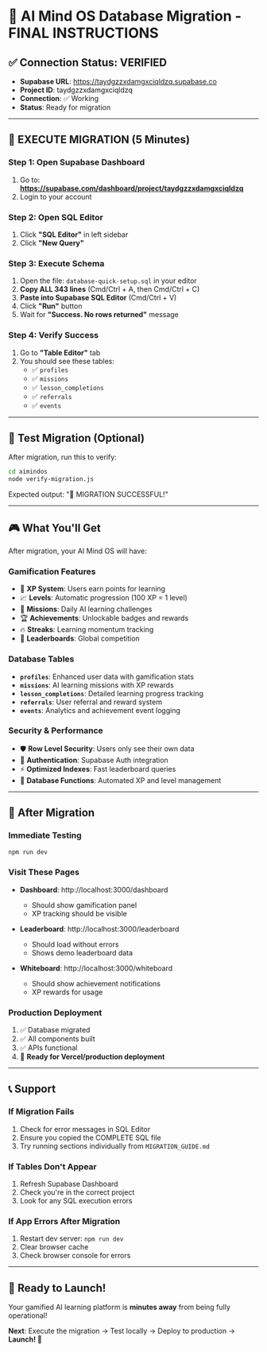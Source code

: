 # 🎯 AI Mind OS Database Migration - FINAL INSTRUCTIONS

## ✅ Connection Status: VERIFIED
- **Supabase URL**: https://taydgzzxdamgxciqldzq.supabase.co
- **Project ID**: taydgzzxdamgxciqldzq
- **Connection**: ✅ Working
- **Status**: Ready for migration

---

## 🚀 EXECUTE MIGRATION (5 Minutes)

### Step 1: Open Supabase Dashboard
1. Go to: **https://supabase.com/dashboard/project/taydgzzxdamgxciqldzq**
2. Login to your account

### Step 2: Open SQL Editor
1. Click **"SQL Editor"** in left sidebar
2. Click **"New Query"**

### Step 3: Execute Schema
1. Open the file: `database-quick-setup.sql` in your editor
2. **Copy ALL 343 lines** (Cmd/Ctrl + A, then Cmd/Ctrl + C)
3. **Paste into Supabase SQL Editor** (Cmd/Ctrl + V)
4. Click **"Run"** button
5. Wait for **"Success. No rows returned"** message

### Step 4: Verify Success
1. Go to **"Table Editor"** tab
2. You should see these tables:
   - ✅ `profiles`
   - ✅ `missions`
   - ✅ `lesson_completions`
   - ✅ `referrals`
   - ✅ `events`

---

## 🧪 Test Migration (Optional)

After migration, run this to verify:
```bash
cd aimindos
node verify-migration.js
```

Expected output: "🎉 MIGRATION SUCCESSFUL!"

---

## 🎮 What You'll Get

After migration, your AI Mind OS will have:

### **Gamification Features**
- 🎯 **XP System**: Users earn points for learning
- 📈 **Levels**: Automatic progression (100 XP = 1 level)
- 🎯 **Missions**: Daily AI learning challenges
- 🏆 **Achievements**: Unlockable badges and rewards
- 🔥 **Streaks**: Learning momentum tracking
- 👑 **Leaderboards**: Global competition

### **Database Tables**
- **`profiles`**: Enhanced user data with gamification stats
- **`missions`**: AI learning missions with XP rewards
- **`lesson_completions`**: Detailed learning progress tracking
- **`referrals`**: User referral and reward system
- **`events`**: Analytics and achievement event logging

### **Security & Performance**
- 🛡️ **Row Level Security**: Users only see their own data
- 🔐 **Authentication**: Supabase Auth integration
- ⚡ **Optimized Indexes**: Fast leaderboard queries
- 🔧 **Database Functions**: Automated XP and level management

---

## 🚀 After Migration

### Immediate Testing
```bash
npm run dev
```

### Visit These Pages
- **Dashboard**: http://localhost:3000/dashboard
  - Should show gamification panel
  - XP tracking should be visible
  
- **Leaderboard**: http://localhost:3000/leaderboard
  - Should load without errors
  - Shows demo leaderboard data

- **Whiteboard**: http://localhost:3000/whiteboard
  - Should show achievement notifications
  - XP rewards for usage

### Production Deployment
1. ✅ Database migrated
2. ✅ All components built
3. ✅ APIs functional
4. 🚀 **Ready for Vercel/production deployment**

---

## 📞 Support

### If Migration Fails
1. Check for error messages in SQL Editor
2. Ensure you copied the COMPLETE SQL file
3. Try running sections individually from `MIGRATION_GUIDE.md`

### If Tables Don't Appear
1. Refresh Supabase Dashboard
2. Check you're in the correct project
3. Look for any SQL execution errors

### If App Errors After Migration
1. Restart dev server: `npm run dev`
2. Clear browser cache
3. Check browser console for errors

---

## 🎉 Ready to Launch!

Your gamified AI learning platform is **minutes away** from being fully operational!

**Next**: Execute the migration → Test locally → Deploy to production → **Launch! 🚀**
